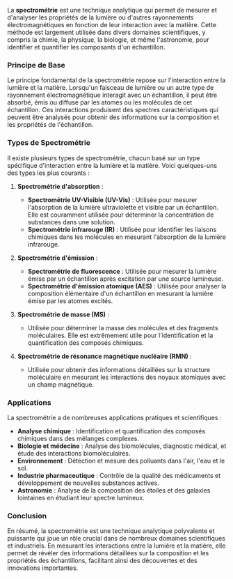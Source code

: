 La **spectrométrie** est une technique analytique qui permet de mesurer et d'analyser les propriétés de la lumière ou d'autres rayonnements électromagnétiques en fonction de leur interaction avec la matière. Cette méthode est largement utilisée dans divers domaines scientifiques, y compris la chimie, la physique, la biologie, et même l'astronomie, pour identifier et quantifier les composants d'un échantillon.

### Principe de Base

Le principe fondamental de la spectrométrie repose sur l'interaction entre la lumière et la matière. Lorsqu'un faisceau de lumière ou un autre type de rayonnement électromagnétique interagit avec un échantillon, il peut être absorbé, émis ou diffusé par les atomes ou les molécules de cet échantillon. Ces interactions produisent des spectres caractéristiques qui peuvent être analysés pour obtenir des informations sur la composition et les propriétés de l'échantillon.

### Types de Spectrométrie

Il existe plusieurs types de spectrométrie, chacun basé sur un type spécifique d'interaction entre la lumière et la matière. Voici quelques-uns des types les plus courants :

1. **Spectrométrie d'absorption** :
   - **Spectrométrie UV-Visible (UV-Vis)** : Utilisée pour mesurer l'absorption de la lumière ultraviolette et visible par un échantillon. Elle est couramment utilisée pour déterminer la concentration de substances dans une solution.
   - **Spectrométrie infrarouge (IR)** : Utilisée pour identifier les liaisons chimiques dans les molécules en mesurant l'absorption de la lumière infrarouge.

2. **Spectrométrie d'émission** :
   - **Spectrométrie de fluorescence** : Utilisée pour mesurer la lumière émise par un échantillon après excitation par une source lumineuse.
   - **Spectrométrie d'émission atomique (AES)** : Utilisée pour analyser la composition élémentaire d'un échantillon en mesurant la lumière émise par les atomes excités.

3. **Spectrométrie de masse (MS)** :
   - Utilisée pour déterminer la masse des molécules et des fragments moléculaires. Elle est extrêmement utile pour l'identification et la quantification des composés chimiques.

4. **Spectrométrie de résonance magnétique nucléaire (RMN)** :
   - Utilisée pour obtenir des informations détaillées sur la structure moléculaire en mesurant les interactions des noyaux atomiques avec un champ magnétique.

### Applications

La spectrométrie a de nombreuses applications pratiques et scientifiques :

- **Analyse chimique** : Identification et quantification des composés chimiques dans des mélanges complexes.
- **Biologie et médecine** : Analyse des biomolécules, diagnostic médical, et étude des interactions biomoléculaires.
- **Environnement** : Détection et mesure des polluants dans l'air, l'eau et le sol.
- **Industrie pharmaceutique** : Contrôle de la qualité des médicaments et développement de nouvelles substances actives.
- **Astronomie** : Analyse de la composition des étoiles et des galaxies lointaines en étudiant leur spectre lumineux.

### Conclusion

En résumé, la spectrométrie est une technique analytique polyvalente et puissante qui joue un rôle crucial dans de nombreux domaines scientifiques et industriels. En mesurant les interactions entre la lumière et la matière, elle permet de révéler des informations détaillées sur la composition et les propriétés des échantillons, facilitant ainsi des découvertes et des innovations importantes.